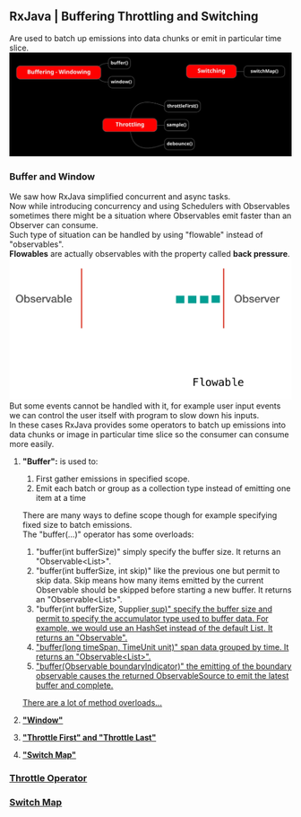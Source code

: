 ## RxJava | Buffering Throttling and Switching
Are used to batch up emissions into data chunks or emit in particular time slice.  
![image info](./imgs/Schermata_20240917_103258.png "Mind Map")

### Buffer and Window
We saw how RxJava simplified concurrent and async tasks.  
Now while introducing concurrency and using Schedulers with Observables sometimes there might be a situation where Observables emit faster than an Observer can consume.  
Such type of situation can be handled by using "flowable" instead of "observables".  
**Flowables** are actually observables with the property called **back pressure**.  
![image info](./imgs/Schermata_20240917_104124.png "Flowables")
But some events cannot be handled with it, for example user input events we can control the user itself with program to slow down his inputs.  
In these cases RxJava provides some operators to batch up emissions into data chunks or image in particular time slice so the consumer can consume more easily.  
1. **"Buffer":** is used to:
   1. First gather emissions in specified scope.
   2. Emit each batch or group as a collection type instead of emitting one item at a time  
   
   There are many ways to define scope though for example specifying fixed size to batch emissions.  
   The "buffer(...)" operator has some overloads:
   1. "buffer(int bufferSize)" simply specify the buffer size. It returns an "Observable<List<T>>".
   2. "buffer(int bufferSize, int skip)" like the previous one but permit to skip data. Skip means  how many items emitted by the current Observable should be skipped before starting a new buffer. It returns an "Observable<List<T>>".
   3. "buffer(int bufferSize, Supplier<U> sup)" specify the buffer size and permit to specify the accumulator type used to buffer data. For example, we would use an HashSet instead of the default List. It returns an "Observable<U>".
   4. "buffer(long timeSpan, TimeUnit unit)" span data grouped by time. It returns an "Observable<List<T>>".
   5. "buffer(Observable boundaryIndicator)" the emitting of the boundary observable causes the returned ObservableSource to emit the latest buffer and complete. 

   There are a lot of method overloads...

2. **"Window"**

3. **"Throttle First" and "Throttle Last"**

4. **"Switch Map"**

### Throttle Operator

### Switch Map